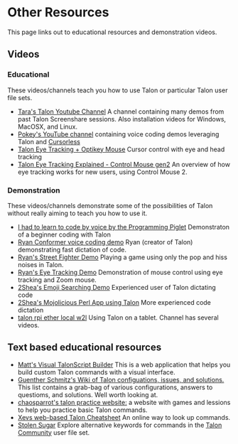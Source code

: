 # Other Resources

This page links out to educational resources and demonstration videos.

## Videos

### Educational

These videos/channels teach you how to use Talon or particular Talon user file sets.

- [Tara's Talon Youtube Channel](http://www.youtube.com/tararoys) A channel containing many demos from past Talon Screenshare sessions. Also installation videos for Windows, MacOSX, and Linux.
- [Pokey's YouTube channel](https://www.youtube.com/@PokeyRuleJams/) containing voice coding demos leveraging Talon and [Cursorless](https://www.cursorless.org/)
- [Talon Eye Tracking + Optikey Mouse](https://www.youtube.com/watch?v=PQkJE-rtn-g&feature=youtu.be) Cursor control with eye and head tracking
- [Talon Eye Tracking Explained - Control Mouse gen2](https://www.youtube.com/watch?v=_jfeHqUb3_0) An overview of how eye tracking works for new users, using Control Mouse 2.

### Demonstration

These videos/channels demonstrate some of the possibilities of Talon without really aiming to teach you how to use it.

- [I had to learn to code by voice by the Programming Piglet](https://www.youtube.com/watch?v=FOJ6OvPf_nM) Demonstraton of a beginner coding with Talon
- [Ryan Conformer voice coding demo](https://twitter.com/lunixbochs/status/1378159234861264896) Ryan (creator of Talon) demonstrating fast dictation of code.
- [Ryan's Street Fighter Demo](https://youtu.be/pf-jkbIPovs) Playing a game using only the pop and hiss noises in Talon.
- [Ryan's Eye Tracking Demo](https://youtu.be/VMNsU7rrjRI) Demonstration of mouse control using eye tracking and Zoom mouse.
- [2Shea's Emoji Searching Demo](https://youtu.be/RA0idiJkZOg) Experienced user of Talon dictating code
- [2Shea's Mojolicious Perl App using Talon](https://youtu.be/X6rsA0Svh2M) More experienced code dictation
- [talon rpi ether local w2l](https://youtu.be/PK6G1foW2Ao) Using Talon on a tablet. Channel has several videos.

## Text based educational resources

- [Matt's Visual TalonScript Builder](https://visualtalonscript.netlify.app/) This is a web application that helps you build custom Talon commands with a visual interface.
- [Guenther Schmitz's Wiki of Talon configuations, issues, and solutions.](https://wiki.gpunktschmitz.com/index.php/Talon)  This list contains a grab-bag of various configurations, answers to questioms, and solutions.  Well worth looking at.
- [chaosparrot's talon practice website:](https://chaosparrot.github.io/talon_practice) a website with games and lessions to help you practice basic Talon commands. 
- [Xevs web-based Talon Cheatsheet](https://talon-knausj-cheatsheet.netlify.app/) An online way to look up commands.
- [Stolen Sugar](https://www.stolensugar.com/) Explore alternative keywords for commands in the [Talon Community](https://github.com/talonhub/community) user file set.
